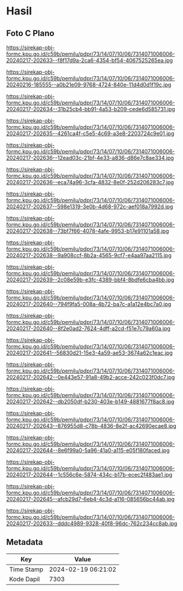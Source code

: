 # Hasil

## Foto C Plano

https://sirekap-obj-formc.kpu.go.id/c59b/pemilu/pdpr/73/14/07/10/06/7314071006006-20240217-202633--f8f17d9a-2ca6-4354-bf54-4067525265ea.jpg

https://sirekap-obj-formc.kpu.go.id/c59b/pemilu/pdpr/73/14/07/10/06/7314071006006-20240216-185555--a0b21e09-9768-4724-840e-11d4d0d1f19c.jpg

https://sirekap-obj-formc.kpu.go.id/c59b/pemilu/pdpr/73/14/07/10/06/7314071006006-20240217-202634--31b25cb4-bb91-4a53-b209-cede6d585731.jpg

https://sirekap-obj-formc.kpu.go.id/c59b/pemilu/pdpr/73/14/07/10/06/7314071006006-20240217-202635--4261ca4f-c5e5-4c69-a3e8-2203724c9e01.jpg

https://sirekap-obj-formc.kpu.go.id/c59b/pemilu/pdpr/73/14/07/10/06/7314071006006-20240217-202636--12ead03c-21bf-4e33-a836-d86e7c8ae334.jpg

https://sirekap-obj-formc.kpu.go.id/c59b/pemilu/pdpr/73/14/07/10/06/7314071006006-20240217-202636--eca74a96-3cfa-4832-8e0f-252d206283c7.jpg

https://sirekap-obj-formc.kpu.go.id/c59b/pemilu/pdpr/73/14/07/10/06/7314071006006-20240217-202637--598e1319-3e0b-4d68-972c-aef018a7992d.jpg

https://sirekap-obj-formc.kpu.go.id/c59b/pemilu/pdpr/73/14/07/10/06/7314071006006-20240217-202638--73bf7f66-4078-4afe-9953-b17e91101a58.jpg

https://sirekap-obj-formc.kpu.go.id/c59b/pemilu/pdpr/73/14/07/10/06/7314071006006-20240217-202638--9a908ccf-8b2a-4565-9cf7-e4aa97aa2115.jpg

https://sirekap-obj-formc.kpu.go.id/c59b/pemilu/pdpr/73/14/07/10/06/7314071006006-20240217-202639--2c08e59b-e3fc-4389-bbf4-8bdfe6cba4bb.jpg

https://sirekap-obj-formc.kpu.go.id/c59b/pemilu/pdpr/73/14/07/10/06/7314071006006-20240217-202640--794f9fa5-008a-4b72-ba7c-a1a12e4bc7a0.jpg

https://sirekap-obj-formc.kpu.go.id/c59b/pemilu/pdpr/73/14/07/10/06/7314071006006-20240217-202640--8f2e0ad2-7624-4dff-a2cd-f51e7c79a60a.jpg

https://sirekap-obj-formc.kpu.go.id/c59b/pemilu/pdpr/73/14/07/10/06/7314071006006-20240217-202641--56830d21-15e3-4a59-ae53-3674a62c1eac.jpg

https://sirekap-obj-formc.kpu.go.id/c59b/pemilu/pdpr/73/14/07/10/06/7314071006006-20240217-202642--0e443e57-91a8-49b2-acce-242c023f0dc7.jpg

https://sirekap-obj-formc.kpu.go.id/c59b/pemilu/pdpr/73/14/07/10/06/7314071006006-20240217-202642--db2050df-b230-403e-b149-4881677f8ac8.jpg

https://sirekap-obj-formc.kpu.go.id/c59b/pemilu/pdpr/73/14/07/10/06/7314071006006-20240217-202643--876955d8-c78b-4836-8e2f-ac42690ecae8.jpg

https://sirekap-obj-formc.kpu.go.id/c59b/pemilu/pdpr/73/14/07/10/06/7314071006006-20240217-202644--8e6f99a0-5a96-41a0-a115-e05f180faced.jpg

https://sirekap-obj-formc.kpu.go.id/c59b/pemilu/pdpr/73/14/07/10/06/7314071006006-20240217-202644--1c556c6e-5874-434c-b17b-ecec2f483ae1.jpg

https://sirekap-obj-formc.kpu.go.id/c59b/pemilu/pdpr/73/14/07/10/06/7314071006006-20240217-202645--afcb29d7-6eb4-4c3d-a116-085656bc44ab.jpg

https://sirekap-obj-formc.kpu.go.id/c59b/pemilu/pdpr/73/14/07/10/06/7314071006006-20240217-202633--dddc4989-9328-40f8-96dc-762c234cc8ab.jpg


## Metadata

| Key        | Value               |
| ---------- | ------------------- |
| Time Stamp | 2024-02-19 06:21:02 |
| Kode Dapil | 7303                |




